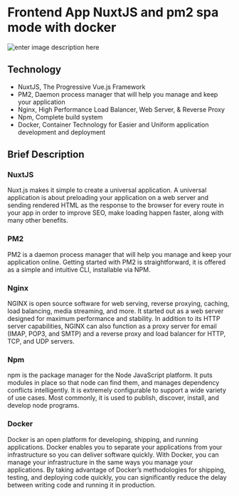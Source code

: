 # Frontend App NuxtJS and pm2 spa mode with docker

![enter image description here](https://encrypted-tbn0.gstatic.com/images?q=tbn%3AANd9GcToMDyXjbmD_lTEXM09pSohCvAFg5Dq00LwoyFBfK83LkgeuEem)

## Technology

- NuxtJS, The Progressive Vue.js Framework 
- PM2, Daemon process manager that will help you manage and keep your application
- Nginx, High Performance Load Balancer, Web Server, & Reverse Proxy
- Npm, Complete build system
- Docker, Container Technology for Easier and Uniform application development and deployment

## Brief Description

### NuxtJS

Nuxt.js makes it simple to create a universal application. A universal application is about preloading your application on a web server and sending rendered HTML as the response to the browser for every route in your app in order to improve SEO, make loading happen faster, along with many other benefits.

### PM2

PM2 is a daemon process manager that will help you manage and keep your application online. Getting started with PM2 is straightforward, it is offered as a simple and intuitive CLI, installable via NPM.

### Nginx

NGINX is open source software for web serving, reverse proxying, caching, load balancing, media streaming, and more. It started out as a web server designed for maximum performance and stability. In addition to its HTTP server capabilities, NGINX can also function as a proxy server for email (IMAP, POP3, and SMTP) and a reverse proxy and load balancer for HTTP, TCP, and UDP servers.

### Npm

npm is the package manager for the Node JavaScript platform. It puts modules in place so that node can find them, and manages dependency conflicts intelligently. It is extremely configurable to support a wide variety of use cases. Most commonly, it is used to publish, discover, install, and develop node programs.

### Docker

Docker is an open platform for developing, shipping, and running applications. Docker enables you to separate your applications from your infrastructure so you can deliver software quickly. With Docker, you can manage your infrastructure in the same ways you manage your applications. By taking advantage of Docker’s methodologies for shipping, testing, and deploying code quickly, you can significantly reduce the delay between writing code and running it in production.
